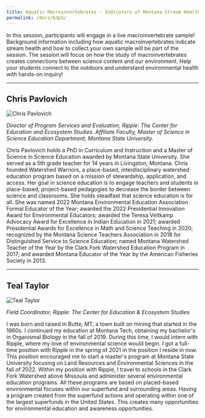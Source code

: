 ```yaml
---
title: Aquatic Macroinvertebrates - Indicators of Montana Stream Health
permalink: /docs/b3p5/
---
```


In this session, participants will engage in a live macroinvertebrate sample! Background information including how aquatic macroinvertebrates indicate stream health and how to collect your own sample will be part of the session. The session will focus on how the study of macroinvertebrates creates connections between science content and our environment. Help your students connect to the outdoors and understand environmental health with hands-on inquiry!

***

## Chris Pavlovich

![Chris Pavlovich](../monday/breakout3/images/pavlovich.png)

 *Director of Program Services and Evaluation, Ripple: The Center for Education and Ecosystem Studies. Affiliate Faculty, Master of Science in Science Education Department, Montana State University.*

Chris Pavlovich holds a PhD in Curriculum and Instruction and a Master of Science in Science Education awarded by Montana State University. She served as a 5th grade teacher for 14 years in Livingston, Montana. Chris founded Watershed Warriors, a place-based, interdisciplinary watershed education program based on a mission of stewardship, application, and access. Her goal in science education is to engage teachers and students in place-based, project-based pedagogies to decrease the border between science and classrooms. She holds steadfast that science education is for all. She was named 2022 Montana Environmental Education Association Formal Educator of the Year; awarded the 2022 Presidential Innovation Award for Environmental Educators; awarded the Teresa Veltkamp Advocacy Award for Excellence in Indian Education in 2021; awarded Presidential Awards for Excellence in Math and Science Teaching in 2020; recognized by the Montana Science Teachers Association in 2018 for Distinguished Service to Science Education; named Montana Watershed Teacher of the Year by the Clark Fork Watershed Education Program in 2017; and awarded Montana Educator of the Year by the American Fisheries Society in 2013.

***

## Teal Taylor

![Teal Taylor](../monday/breakout3/images/taylor.jpg)

*Field Coordinator, Ripple: The Center for Education & Ecosystem Studies*

I was born and raised in Butte, MT, a town built on mining that started in the 1860s. I continued my education at Montana Tech, obtaining my bachelor's in Organismal Biology in the fall of 2019. During this time, I would intern with Ripple, where my love of environmental science would begin. I got a full-time position with Ripple in the spring of 2021 in the position I reside in now. This position encouraged me to start a master's program at Montana State University focusing on Land Resources and Environmental Sciences in the fall of 2022. Within my position with Ripple, I travel to schools in the Clark Fork Watershed above Missoula and administer several environmental education programs. All these programs are based on placed-based environmental focuses within our superfund and surrounding areas. Having a program created from the superfund actions and operating within one of the largest superfunds in the United States. This creates many opportunities for environmental education and awareness opportunities.